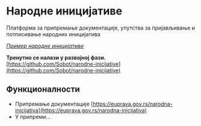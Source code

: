 # Народне иницијативе

Платформа за припремање документације, упутства за пријављивање и потписивање народних иницијатива

*[Пример народне иницијативе](https://github.com/Sobot/narodne-inicijative/blob/main/primer-narodne-inicijative/README.md)*

**Тренутно се налази у развојној фази.**
[https://github.com/Sobot/narodne-inicijative](https://github.com/Sobot/narodne-inicijative)

## Функционалности

- Припремање документације [https://euprava.gov.rs/narodna-inicijativa](https://euprava.gov.rs/narodna-inicijativa)
- У припреми...
